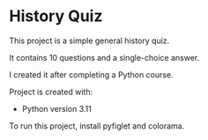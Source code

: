 # History Quiz

This project is a simple general history quiz.

It contains 10 questions and a single-choice answer.

I created it after completing a Python course.

Project is created with:
* Python version 3.11

To run this project, install pyfiglet and colorama.

